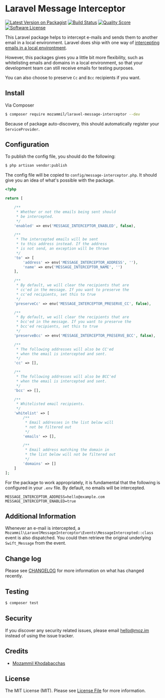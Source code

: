 # Laravel Message Interceptor

[![Latest Version on Packagist](https://img.shields.io/packagist/v/mozammil/laravel-message-interceptor.svg?style=flat-square)](https://packagist.org/packages/mozammil/laravel-message-interceptor)
[![Build Status](https://img.shields.io/travis/com/mozammil/laravel-message-interceptor.svg?style=flat-square)](https://travis-ci.org/mozammil/laravel-message-interceptor)
[![Quality Score](https://img.shields.io/scrutinizer/g/mozammil/laravel-message-interceptor.svg?style=flat-square)](https://scrutinizer-ci.com/g/mozammil/laravel-message-interceptor)
[![Software License](https://img.shields.io/badge/license-MIT-brightgreen.svg?style=flat-square)](LICENSE.md)


This Laravel package helps to intercept e-mails and sends them to another email in a local environment. Laravel does ship with one way of [intercepting emails in a local environtment](https://laravel.com/docs/5.7/mail#mail-and-local-development).

However, this packages gives you a little bit more flexibility, such as whitelisting emails and domains in a local environment, so that your development team can still receive emails for testing purposes.

You can also choose to preserve `Cc` and `Bcc` recipients if you want.

## Install

Via Composer

``` bash
$ composer require mozammil/laravel-message-interceptor --dev
```

Because of package auto-discovery, this should automatically register your `ServiceProvider`.

## Configuration

To publish the config file, you should do the following:

``` bash
$ php artisan vendor:publish
```

The config file will be copied to `config/message-interceptor.php`. It should give you an idea of what's possible with the package.

``` php
<?php

return [

    /**
     * Whether or not the emails being sent should
     * be intercepted.
     */
    'enabled' => env('MESSAGE_INTERCEPTOR_ENABLED', false),

    /**
     * The intercepted emails will be sent
     * to this address instead. If the address
     * is not send, an exception will be thrown
     */
    'to' => [
        'address' => env('MESSAGE_INTERCEPTOR_ADDRESS', ''),
        'name' => env('MESSAGE_INTERCEPTOR_NAME', '')
    ],

    /**
     * By default, we will clear the recipients that are
     * cc'ed in the message. If you want to preserve the
     * cc'ed recipients, set this to true
     */
    'preserveCc' => env('MESSAGE_INTERCEPTOR_PRESERVE_CC', false),

    /**
     * By default, we will clear the recipients that are
     * bcc'ed in the message. If you want to preserve the
     * bcc'ed recipients, set this to true
     */
    'preserveBcc' => env('MESSAGE_INTERCEPTOR_PRESERVE_BCC', false),

    /**
     * The following addresses will also be CC'ed
     * when the email is intercepted and sent.
     */
    'cc' => [],

    /**
     * The following addresses will also be BCC'ed
     * when the email is intercepted and sent.
     */
    'bcc' => [],

    /**
     * Whitelisted email recipients.
     */
    'whitelist' => [
        /**
         * Email addresses in the list below will
         * not be filtered out
         */
        'emails' => [],

        /**
         * Email address matching the domain in
         * the list below will not be filtered out
         */
        'domains' => []
    ]
];

```

For the package to work appropriately, it is fundamental that the following is configured in your `.env` file. By default, no emails will be intercepted.

```
MESSAGE_INTERCEPTOR_ADDRESS=hello@example.com
MESSAGE_INTERCEPTOR_ENABLED=true
```

## Additional Information

Whenever an e-mail is intercepted, a `Mozammil\LaravelMessageInterceptor\Events\MessageIntercepted::class` event is also dispatched. You could then retrieve the original underlying `Swift_Message` from the event.

## Change log

Please see [CHANGELOG](CHANGELOG.md) for more information on what has changed recently.

## Testing

``` bash
$ composer test
```

## Security

If you discover any security related issues, please email [hello@moz.im](mailto:hello@moz.im) instead of using the issue tracker.

## Credits

- [Mozammil Khodabacchas](https://twitter.com/mozammil_k)

## License

The MIT License (MIT). Please see [License File](LICENSE.md) for more information.